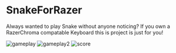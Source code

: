 # SnakeForRazer
Always wanted to play Snake without anyone noticing?
If you own a RazerChroma compatable Keyboard this is project is just for you!

![gameplay](https://user-images.githubusercontent.com/69124976/178113338-2cdf41e2-6c78-4d43-9c27-b923da6aaa4a.jpg)
![gameplay2](https://user-images.githubusercontent.com/69124976/178113339-0d79d021-7557-41c5-81a6-fb1a74372ef5.jpg)
![score](https://user-images.githubusercontent.com/69124976/178113340-e0048240-9671-4597-8a6a-a301bc6d731e.jpg)
